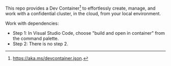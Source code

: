 This repo provides a Dev Container[^1] to effortlessly create, manage, and work with a confidential cluster, in the cloud, from your local environment.

Work with dependencies:
- Step 1: In Visual Studio Code, choose "build and open in container" from the command palette.
- Step 2: There is no step 2.

[^1]: https://aka.ms/devcontainer.json.